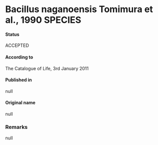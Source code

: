 # Bacillus naganoensis Tomimura et al., 1990 SPECIES

#### Status
ACCEPTED

#### According to
The Catalogue of Life, 3rd January 2011

#### Published in
null

#### Original name
null

### Remarks
null
